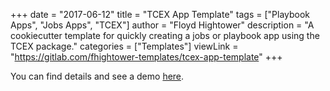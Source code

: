 +++
date = "2017-06-12"
title = "TCEX App Template"
tags = ["Playbook Apps", "Jobs Apps", "TCEX"]
author = "Floyd Hightower"
description = "A cookiecutter template for quickly creating a jobs or playbook app using the TCEX package."
categories = ["Templates"]
viewLink = "https://gitlab.com/fhightower-templates/tcex-app-template"
+++

You can find details and see a demo [here](https://gitlab.com/fhightower-templates/tcex-app-template).
